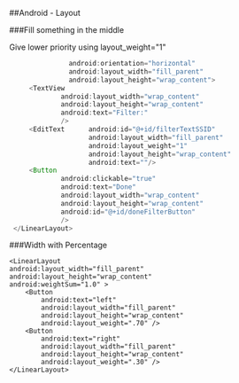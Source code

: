 
##Android - Layout

###Fill something in the middle

Give lower priority using layout_weight="1"


```java
               android:orientation="horizontal"
               android:layout_width="fill_parent"
               android:layout_height="wrap_content">
     <TextView
             android:layout_width="wrap_content"
             android:layout_height="wrap_content"
             android:text="Filter:"
             />
     <EditText      android:id="@+id/filterTextSSID"
                    android:layout_width="fill_parent"
                    android:layout_weight="1"
                    android:layout_height="wrap_content"
                    android:text=""/>
     <Button
             android:clickable="true"
             android:text="Done"
             android:layout_width="wrap_content"
             android:layout_height="wrap_content"
             android:id="@+id/doneFilterButton"
             />
 </LinearLayout>
 ```

###Width with Percentage

    <LinearLayout
    android:layout_width="fill_parent" 
    android:layout_height="wrap_content"
    android:weightSum="1.0" >
        <Button
            android:text="left" 
            android:layout_width="fill_parent" 
            android:layout_height="wrap_content" 
            android:layout_weight=".70" /> 
        <Button
            android:text="right" 
            android:layout_width="fill_parent" 
            android:layout_height="wrap_content" 
            android:layout_weight=".30" />
    </LinearLayout>




